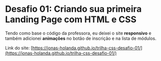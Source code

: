 # Desafio 01: Criando sua primeira Landing Page com HTML e CSS

Tendo como base o código da professora, eu deixei o site **responsivo** e também adicionei **animações** no botão de inscrição e na lista de módulos.

Link do site: [https://jonas-holanda.github.io/trilha-css-desafio-01/](https://jonas-holanda.github.io/trilha-css-desafio-01/)